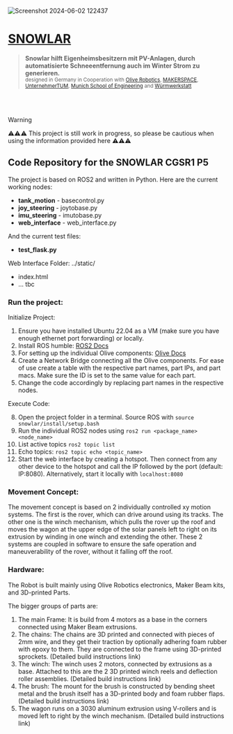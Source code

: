 ![Screenshot 2024-06-02 122437](https://github.com/linusvv/snowlar/assets/86794353/94a05a78-176c-4797-a13c-86c67e2ef37b)
# [SNOWLAR](https://sites.google.com/view/snowlar/)
> **Snowlar hilft Eigenheimsbesitzern mit PV-Anlagen, durch automatisierte Schneeentfernung auch im Winter Strom zu generieren.** <br>
> <sub> designed in Germany in Cooperation with [Olive Robotics](https://www.olive-robotics.com/), [MAKERSPACE](https://maker-space.de/), [UnternehmerTUM](https://www.unternehmertum.de/), [Munich School of Engineering](https://www.ed.tum.de/ed/studium/studienangebot/ingenieurwissenschaften-b-sc/) and [Würmwerkstatt](https://sites.google.com/view/wuermwerkstatt) </sub>

<br>
<br>

> [!WARNING]  
> :warning::warning::warning: This project is still work in progress, so please be cautious when using the information provided here :warning::warning::warning:


## Code Repository for the SNOWLAR CGSR1 P5
The project is based on ROS2 and written in Python. Here are the current working nodes:
- **tank_motion** - basecontrol.py
- **joy_steering** - joytobase.py
- **imu_steering** - imutobase.py
- **web_interface** - web_interface.py

And the current test files:
- **test_flask.py**

Web Interface Folder: ../static/
- index.html
- ... tbc

### Run the project:
Initialize Project:
1. Ensure you have installed Ubuntu 22.04 as a VM (make sure you have enough ethernet port forwarding) or locally.
2. Install ROS humble: [ROS2 Docs](https://docs.ros.org/en/humble/Installation/Ubuntu-Install-Debians.html)
3. For setting up the individual Olive components: [Olive Docs](https://www.olive-robotics.com/olive-docs)
4. Create a Network Bridge connecting all the Olive components. For ease of use create a table with the respective part names, part IPs, and part macs. Make sure the ID is set to the same value for each part.
6. Change the code accordingly by replacing part names in the respective nodes.

Execute Code:

8. Open the project folder in a terminal. Source ROS with `source snowlar/install/setup.bash`
9. Run the individual ROS2 nodes using `ros2 run <package_name> <node_name>`
10. List active topics `ros2 topic list`
11. Echo topics: `ros2 topic echo <topic_name>`
12. Start the web interface by creating a hotspot. Then connect from any other device to the hotspot and call the IP followed by the port (default: IP:8080). Alternatively, start it locally with `localhost:8080`


### Movement Concept:
The movement concept is based on 2 individually controlled xy motion systems. The first is the rover, which can drive around using its tracks. The other one is the winch mechanism, which pulls the rover up the roof and moves the wagon at the upper edge of the solar panels left to right on its extrusion by winding in one winch and extending the other. These 2 systems are coupled in software to ensure the safe operation and maneuverability of the rover, without it falling off the roof.

### Hardware:
The Robot is built mainly using Olive Robotics electronics, Maker Beam kits, and 3D-printed Parts.

The bigger groups of parts are:
1. The main Frame: It is build from 4 motors as a base in the corners connected using Maker Beam extrusions.
2. The chains: The chains are 3D printed and connected with pieces of 2mm wire, and they get their traction by optionally adhering foam rubber with epoxy to them. They are connected to the frame using 3D-printed sprockets. (Detailed build instructions link)
3. The winch: The winch uses 2 motors, connected by extrusions as a base. Attached to this are the 2 3D printed winch reels and deflection roller assemblies. (Detailed build instructions link)
4. The brush: The mount for the brush is constructed by bending sheet metal and the brush itself has a 3D-printed body and foam rubber flaps. (Detailed build instructions link)
5. The wagon runs on a 3030 aluminum extrusion using V-rollers and is moved left to right by the winch mechanism. (Detailed build instructions link)

   
